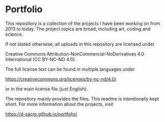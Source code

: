 # Portfolio
This repository is a collection of the projects I have been working on from 2013 to today. The project topics are broad, including art, coding and science.

If not stated otherwise, all uploads in this repository are licensed under

Creative Commons Attribution-NonCommercial-NoDerivatives 4.0 International (CC BY-NC-ND 4.0). 

The full license text can be found in multiple languages under

https://creativecommons.org/licenses/by-nc-nd/4.0/

or in the main license file (just English).

The repository mainly provides the files. This readme is intentionally kept short. For more information about the projects, visit

https://d-sacre.github.io/portfolio/

